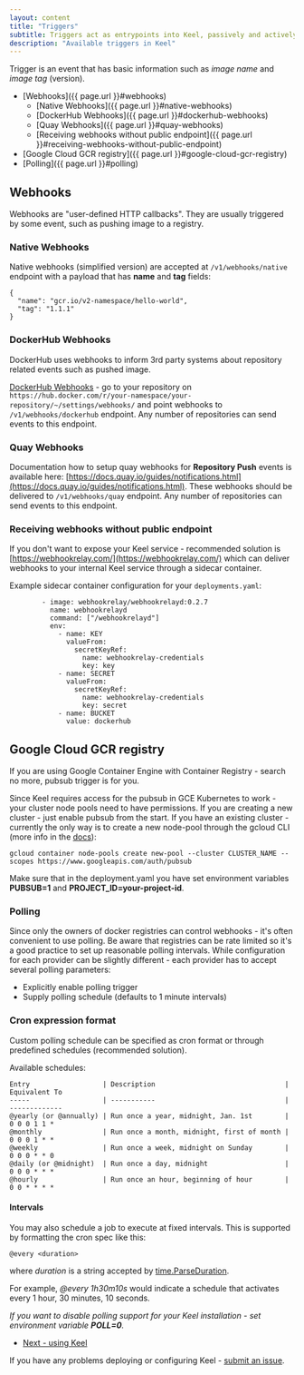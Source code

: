 ```yaml
--- 
layout: content 
title: "Triggers" 
subtitle: Triggers act as entrypoints into Keel, passively and actively (polling) checking for new images
description: "Available triggers in Keel"
---
```


Trigger is an event that has basic information such as _image name_ and _image tag_ (version).

- [Webhooks]({{ page.url }}#webhooks)
  * [Native Webhooks]({{ page.url }}#native-webhooks)
  * [DockerHub Webhooks]({{ page.url }}#dockerhub-webhooks)
  * [Quay Webhooks]({{ page.url }}#quay-webhooks)
  * [Receiving webhooks without public endpoint]({{ page.url }}#receiving-webhooks-without-public-endpoint)
- [Google Cloud GCR registry]({{ page.url }}#google-cloud-gcr-registry) 
- [Polling]({{ page.url }}#polling)

## Webhooks

Webhooks are "user-defined HTTP callbacks". They are usually triggered by some event, such as pushing image to a registry.

###  Native Webhooks

Native webhooks (simplified version) are accepted at `/v1/webhooks/native` endpoint with a payload that has __name__ and __tag__ fields: 

```
{
  "name": "gcr.io/v2-namespace/hello-world", 
  "tag": "1.1.1"
}
```

### DockerHub Webhooks

DockerHub uses webhooks to inform 3rd party systems about repository related events such as pushed image.

[DockerHub Webhooks](https://docs.docker.com/docker-hub/webhooks/) - go to your repository on 
`https://hub.docker.com/r/your-namespace/your-repository/~/settings/webhooks/` and point webhooks
to `/v1/webhooks/dockerhub` endpoint. Any number of repositories 
can send events to this endpoint.


### Quay Webhooks 

Documentation how to setup quay webhooks for __Repository Push__ events is available here: [https://docs.quay.io/guides/notifications.html](https://docs.quay.io/guides/notifications.html). These webhooks should be delivered to `/v1/webhooks/quay` endpoint. Any number of repositories 
can send events to this endpoint.


### Receiving webhooks without public endpoint

If you don't want to expose your Keel service - recommended solution is [https://webhookrelay.com/](https://webhookrelay.com/) which can deliver webhooks to your internal Keel service through a sidecar container.

Example sidecar container configuration for your `deployments.yaml`:

```
        - image: webhookrelay/webhookrelayd:0.2.7
          name: webhookrelayd
          command: ["/webhookrelayd"]
          env:                         
            - name: KEY
              valueFrom:
                secretKeyRef:
                  name: webhookrelay-credentials
                  key: key                
            - name: SECRET
              valueFrom:
                secretKeyRef:
                  name: webhookrelay-credentials
                  key: secret
            - name: BUCKET
              value: dockerhub      
```

## Google Cloud GCR registry

If you are using Google Container Engine with Container Registry - search no more, pubsub trigger is for you.

Since Keel requires access for the pubsub in GCE Kubernetes to work - your cluster node pools need to have permissions. If you are creating a new cluster - just enable pubsub from the start. If you have an existing cluster - currently the only way is to create a new node-pool through the gcloud CLI (more info in the [docs](https://cloud.google.com/sdk/gcloud/reference/container/node-pools/create?hl=en_US&_ga=1.2114551.650086469.1487625651)):

```
gcloud container node-pools create new-pool --cluster CLUSTER_NAME --scopes https://www.googleapis.com/auth/pubsub
``` 

Make sure that in the deployment.yaml you have set environment variables __PUBSUB=1__ and __PROJECT_ID=your-project-id__. 


### Polling

Since only the owners of docker registries can control webhooks - it's often convenient to use
polling. Be aware that registries can be rate limited so it's a good practice to set up reasonable polling intervals.
While configuration for each provider can be slightly different - each provider has to accept several polling parameters:

* Explicitly enable polling trigger
* Supply polling schedule (defaults to 1 minute intervals)

### Cron expression format

Custom polling schedule can be specified as cron format or through predefined schedules (recommended solution). 

Available schedules:

```
Entry                  | Description                                | Equivalent To
-----                  | -----------                                | -------------
@yearly (or @annually) | Run once a year, midnight, Jan. 1st        | 0 0 0 1 1 *
@monthly               | Run once a month, midnight, first of month | 0 0 0 1 * *
@weekly                | Run once a week, midnight on Sunday        | 0 0 0 * * 0
@daily (or @midnight)  | Run once a day, midnight                   | 0 0 0 * * *
@hourly                | Run once an hour, beginning of hour        | 0 0 * * * *
```

#### Intervals

You may also schedule a job to execute at fixed intervals. This is supported by formatting the cron spec like this:

`@every <duration>`

where _duration_ is a string accepted by [time.ParseDuration](http://golang.org/pkg/time/#ParseDuration).

For example, _@every 1h30m10s_ would indicate a schedule that activates every 1 hour, 30 minutes, 10 seconds.


_If you want to disable polling support for your Keel installation - set environment variable
__POLL=0__._


<ul class="actions">
  <li><a href="/user-guide" class="button big">Next - using Keel</a></li>
</ul>

If you have any problems deploying or configuring Keel - [submit an issue](https://github.com/rusenask/keel/issues).